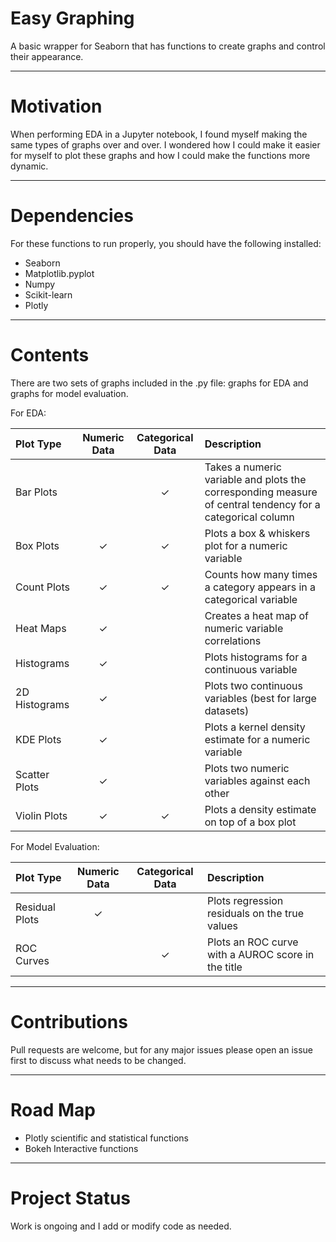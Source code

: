 # Easy Graphing

A basic wrapper for Seaborn that has functions to create graphs and control their appearance.

-----

# Motivation

When performing EDA in a Jupyter notebook, I found myself making the same types of graphs over and over.  I wondered how I could make it easier for myself to plot these graphs and how I could make the functions more dynamic.

-----

# Dependencies

For these functions to run properly, you should have the following installed:

- Seaborn
- Matplotlib.pyplot
- Numpy
- Scikit-learn
- Plotly

-----

# Contents

There are two sets of graphs included in the .py file: graphs for EDA and graphs for model evaluation.

For EDA:

| Plot Type     | Numeric Data | Categorical Data | Description                                                       |
|:--------------|:------------:|:----------------:|:------------------------------------------------------------------|
| Bar Plots     |              | ✓                | Takes a numeric variable and plots the corresponding measure of central tendency for a categorical column |
| Box Plots     | ✓            | ✓               | Plots a box & whiskers plot for a numeric variable                 |
| Count Plots   | ✓            | ✓               | Counts how many times a category appears in a categorical variable |
| Heat Maps     | ✓            |                  | Creates a heat map of numeric variable correlations               |
| Histograms    | ✓            |                  | Plots histograms for a continuous variable                        |  
| 2D Histograms | ✓            |                  | Plots two continuous variables (best for large datasets)          |                   
| KDE Plots     | ✓            |                  | Plots a kernel density estimate for a numeric variable            |
| Scatter Plots | ✓            |                  | Plots two numeric variables against each other                    |
| Violin Plots  | ✓            | ✓               | Plots a density estimate on top of a box plot                      |

For Model Evaluation:

| Plot Type      | Numeric Data | Categorical Data | Description                                        |
|:---------------|:------------:|:----------------:|:---------------------------------------------------|
| Residual Plots | ✓            |                  | Plots regression residuals on the true values      |
| ROC Curves     |              | ✓                | Plots an ROC curve with a AUROC score in the title |

-----

# Contributions

Pull requests are welcome, but for any major issues please open an issue first to discuss what needs to be changed.

-----

# Road Map

- Plotly scientific and statistical functions
- Bokeh Interactive functions

-----

# Project Status

Work is ongoing and I add or modify code as needed. 